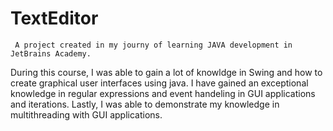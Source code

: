 # TextEditor

     A project created in my journy of learning JAVA development in JetBrains Academy.
During this course, I was able to gain a lot of knowldge in Swing and how to create graphical user interfaces using java. I have gained an exceptional knowledge in regular expressions and event handeling in GUI applications and iterations. Lastly, I was able to demonstrate my knowledge in multithreading with GUI applications.
